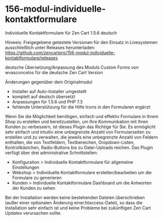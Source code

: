 # 156-modul-individuelle-kontaktformulare
Individuelle Kontaktformulare für Zen Cart 1.5.6 deutsch

Hinweis: 
Freigegebene getestete Versionen für den Einsatz in Livesystemen ausschließlich unter Releases herunterladen:
https://github.com/zencartpro/156-modul-individuelle-kontaktformulare/releases

deutsche Übersetzung/Anpassung des Moduls Custom Forms von wvasconcelos für die deutsche Zen Cart Version

Änderungen gegenüber dem Originalmodul
- Installer auf Auto-Installer umgestellt
- komplett auf deutsch übersetzt
- Anpassungen für 1.5.6 und PHP 7.3
- fehlende Unterstützung für die Hilfe Icons in den Formularen ergänzt

Wenn Sie die Möglichkeit benötigen, einfach und effektiv Formulare in Ihrem Shop zu erstellen und bereitzustellen, um Ihre Kommunikation mit Ihren Kunden zu verbessern, ist dieses Plugin das Richtige für Sie. 
Es ermöglicht sehr einfach und intuitiv eine unbegrenzte Anzahl von Formularseiten zu erstellen und zu verwalten, die jeweils eine unbegrenzte Anzahl von Feldern enthalten, die von Textfeldern, Textbereichen, Dropdown-Listen, Kontrollkästchen, Radio-Buttons bis zu Datei-Uploads reichen.
Das Plugin verfügt über drei administrative Schnittstellen: 
* Konfiguration > Individuelle Kontaktformulare für allgemeine Einstellungen
* Webshop > Individuelle Kontaktformulare erstellen/bearbeiten um die Formulare zu generieren
* Kunden > Individuelle Kontaktformulare Dashboard um die Antworten der Kunden zu sehen

Bei der Installation werden keine bestehenden Dateien überschrieben (außer einer optionalen Änderung einer.htaccess-Datei), so dass die Installation sehr einfach ist und keine Probleme bei zukünftigen Zen Cart Updates verursachen sollte.

